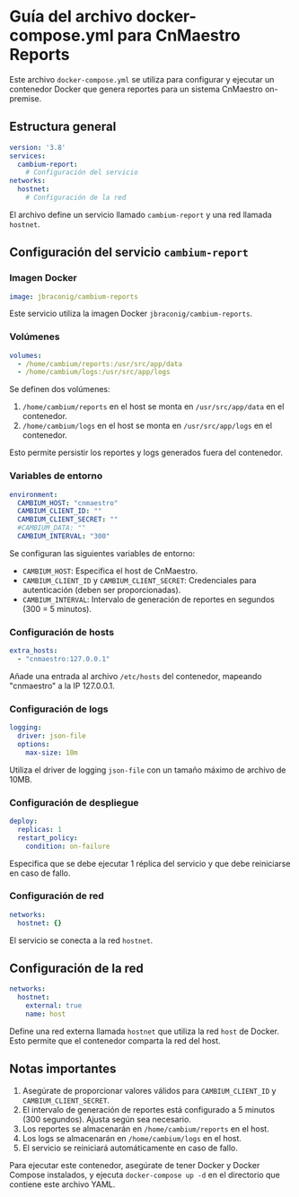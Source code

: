 # Guía del archivo docker-compose.yml para CnMaestro Reports

Este archivo `docker-compose.yml` se utiliza para configurar y ejecutar un contenedor Docker que genera reportes para un sistema CnMaestro on-premise.

## Estructura general

```yaml
version: '3.8'
services:
  cambium-report:
    # Configuración del servicio
networks:
  hostnet:
    # Configuración de la red
```

El archivo define un servicio llamado `cambium-report` y una red llamada `hostnet`.

## Configuración del servicio `cambium-report`

### Imagen Docker

```yaml
image: jbraconig/cambium-reports
```

Este servicio utiliza la imagen Docker `jbraconig/cambium-reports`.

### Volúmenes

```yaml
volumes:
  - /home/cambium/reports:/usr/src/app/data
  - /home/cambium/logs:/usr/src/app/logs
```

Se definen dos volúmenes:
1. `/home/cambium/reports` en el host se monta en `/usr/src/app/data` en el contenedor.
2. `/home/cambium/logs` en el host se monta en `/usr/src/app/logs` en el contenedor.

Esto permite persistir los reportes y logs generados fuera del contenedor.

### Variables de entorno

```yaml
environment:
  CAMBIUM_HOST: "cnmaestro"
  CAMBIUM_CLIENT_ID: ""
  CAMBIUM_CLIENT_SECRET: ""
  #CAMBIUM_DATA: ""
  CAMBIUM_INTERVAL: "300"
```

Se configuran las siguientes variables de entorno:
- `CAMBIUM_HOST`: Especifica el host de CnMaestro.
- `CAMBIUM_CLIENT_ID` y `CAMBIUM_CLIENT_SECRET`: Credenciales para autenticación (deben ser proporcionadas).
- `CAMBIUM_INTERVAL`: Intervalo de generación de reportes en segundos (300 = 5 minutos).

### Configuración de hosts

```yaml
extra_hosts:
  - "cnmaestro:127.0.0.1"
```

Añade una entrada al archivo `/etc/hosts` del contenedor, mapeando "cnmaestro" a la IP 127.0.0.1.

### Configuración de logs

```yaml
logging:
  driver: json-file
  options:
    max-size: 10m
```

Utiliza el driver de logging `json-file` con un tamaño máximo de archivo de 10MB.

### Configuración de despliegue

```yaml
deploy:
  replicas: 1
  restart_policy:
    condition: on-failure
```

Especifica que se debe ejecutar 1 réplica del servicio y que debe reiniciarse en caso de fallo.

### Configuración de red

```yaml
networks:
  hostnet: {}
```

El servicio se conecta a la red `hostnet`.

## Configuración de la red

```yaml
networks:
  hostnet:
    external: true
    name: host
```

Define una red externa llamada `hostnet` que utiliza la red `host` de Docker. Esto permite que el contenedor comparta la red del host.

## Notas importantes

1. Asegúrate de proporcionar valores válidos para `CAMBIUM_CLIENT_ID` y `CAMBIUM_CLIENT_SECRET`.
2. El intervalo de generación de reportes está configurado a 5 minutos (300 segundos). Ajusta según sea necesario.
3. Los reportes se almacenarán en `/home/cambium/reports` en el host.
4. Los logs se almacenarán en `/home/cambium/logs` en el host.
5. El servicio se reiniciará automáticamente en caso de fallo.

Para ejecutar este contenedor, asegúrate de tener Docker y Docker Compose instalados, y ejecuta `docker-compose up -d` en el directorio que contiene este archivo YAML.
